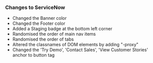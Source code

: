 ### Changes to ServiceNow

- Changed the Banner color
- Changed the Footer color
- Added a Staging badge at the bottom left corner
- Randomised the order of main nav items
- Randomised the order of tabs
- Altered the classnames of DOM elements by adding "-proxy"
- Changed the 'Try Demo', 'Contact Sales', 'View Customer Stories' anchor to button tag
